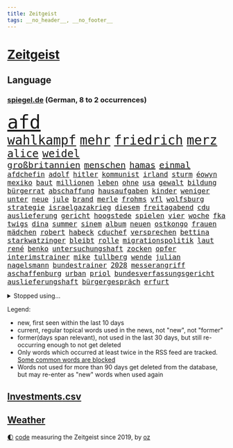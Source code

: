 ```yaml
---
title: Zeitgeist
tags: __no_header__, __no_footer__
---
```


# [Zeitgeist](https://oliz.io/zeitgeist/)

## Language

<h3><a href="https://www.spiegel.de" target="_blank">spiegel.de</a> (German, 8 to 2 occurrences)</h3>
<p style="font-family:monospace">
<span style="font-size:32pt"><a href="news_links.html#afd" class="current">afd</a></span>
<br>
<span style="font-size:22pt"><a href="news_links.html#wahlkampf" class="current">wahlkampf</a></span>
<span style="font-size:22pt"><a href="news_links.html#mehr" class="current">mehr</a></span>
<span style="font-size:22pt"><a href="news_links.html#friedrich" class="current">friedrich</a></span>
<span style="font-size:22pt"><a href="news_links.html#merz" class="current">merz</a></span>
<br>
<span style="font-size:18pt"><a href="news_links.html#alice" class="current">alice</a></span>
<span style="font-size:18pt"><a href="news_links.html#weidel" class="current">weidel</a></span>
<br>
<span style="font-size:15pt"><a href="news_links.html#großbritannien" class="current">großbritannien</a></span>
<span style="font-size:15pt"><a href="news_links.html#menschen" class="current">menschen</a></span>
<span style="font-size:15pt"><a href="news_links.html#hamas" class="current">hamas</a></span>
<span style="font-size:15pt"><a href="news_links.html#einmal" class="current">einmal</a></span>
<br>
<span style="font-size:12pt"><a href="news_links.html#afdchefin" class="current">afdchefin</a></span>
<span style="font-size:12pt"><a href="news_links.html#adolf" class="current">adolf</a></span>
<span style="font-size:12pt"><a href="news_links.html#hitler" class="current">hitler</a></span>
<span style="font-size:12pt"><a href="news_links.html#kommunist" class="new">kommunist</a></span>
<span style="font-size:12pt"><a href="news_links.html#irland" class="current">irland</a></span>
<span style="font-size:12pt"><a href="news_links.html#sturm" class="current">sturm</a></span>
<span style="font-size:12pt"><a href="news_links.html#éowyn" class="new">éowyn</a></span>
<span style="font-size:12pt"><a href="news_links.html#mexiko" class="current">mexiko</a></span>
<span style="font-size:12pt"><a href="news_links.html#baut" class="current">baut</a></span>
<span style="font-size:12pt"><a href="news_links.html#millionen" class="current">millionen</a></span>
<span style="font-size:12pt"><a href="news_links.html#leben" class="current">leben</a></span>
<span style="font-size:12pt"><a href="news_links.html#ohne" class="current">ohne</a></span>
<span style="font-size:12pt"><a href="news_links.html#usa" class="current">usa</a></span>
<span style="font-size:12pt"><a href="news_links.html#gewalt" class="current">gewalt</a></span>
<span style="font-size:12pt"><a href="news_links.html#bildung" class="current">bildung</a></span>
<span style="font-size:12pt"><a href="news_links.html#bürgerrat" class="new">bürgerrat</a></span>
<span style="font-size:12pt"><a href="news_links.html#abschaffung" class="current">abschaffung</a></span>
<span style="font-size:12pt"><a href="news_links.html#hausaufgaben" class="new">hausaufgaben</a></span>
<span style="font-size:12pt"><a href="news_links.html#kinder" class="current">kinder</a></span>
<span style="font-size:12pt"><a href="news_links.html#weniger" class="current">weniger</a></span>
<span style="font-size:12pt"><a href="news_links.html#unter" class="current">unter</a></span>
<span style="font-size:12pt"><a href="news_links.html#neue" class="current">neue</a></span>
<span style="font-size:12pt"><a href="news_links.html#jule" class="new">jule</a></span>
<span style="font-size:12pt"><a href="news_links.html#brand" class="current">brand</a></span>
<span style="font-size:12pt"><a href="news_links.html#merle" class="current">merle</a></span>
<span style="font-size:12pt"><a href="news_links.html#frohms" class="current">frohms</a></span>
<span style="font-size:12pt"><a href="news_links.html#vfl" class="current">vfl</a></span>
<span style="font-size:12pt"><a href="news_links.html#wolfsburg" class="current">wolfsburg</a></span>
<span style="font-size:12pt"><a href="news_links.html#strategie" class="current">strategie</a></span>
<span style="font-size:12pt"><a href="news_links.html#israelgazakrieg" class="current">israelgazakrieg</a></span>
<span style="font-size:12pt"><a href="news_links.html#diesem" class="current">diesem</a></span>
<span style="font-size:12pt"><a href="news_links.html#freitagabend" class="current">freitagabend</a></span>
<span style="font-size:12pt"><a href="news_links.html#cdu" class="current">cdu</a></span>
<span style="font-size:12pt"><a href="news_links.html#auslieferung" class="current">auslieferung</a></span>
<span style="font-size:12pt"><a href="news_links.html#gericht" class="current">gericht</a></span>
<span style="font-size:12pt"><a href="news_links.html#hoogstede" class="new">hoogstede</a></span>
<span style="font-size:12pt"><a href="news_links.html#spielen" class="current">spielen</a></span>
<span style="font-size:12pt"><a href="news_links.html#vier" class="current">vier</a></span>
<span style="font-size:12pt"><a href="news_links.html#woche" class="current">woche</a></span>
<span style="font-size:12pt"><a href="news_links.html#fka" class="new">fka</a></span>
<span style="font-size:12pt"><a href="news_links.html#twigs" class="new">twigs</a></span>
<span style="font-size:12pt"><a href="news_links.html#dina" class="new">dina</a></span>
<span style="font-size:12pt"><a href="news_links.html#summer" class="current">summer</a></span>
<span style="font-size:12pt"><a href="news_links.html#sinem" class="new">sinem</a></span>
<span style="font-size:12pt"><a href="news_links.html#album" class="current">album</a></span>
<span style="font-size:12pt"><a href="news_links.html#neuen" class="current">neuen</a></span>
<span style="font-size:12pt"><a href="news_links.html#ostkongo" class="new">ostkongo</a></span>
<span style="font-size:12pt"><a href="news_links.html#frauen" class="current">frauen</a></span>
<span style="font-size:12pt"><a href="news_links.html#mädchen" class="current">mädchen</a></span>
<span style="font-size:12pt"><a href="news_links.html#robert" class="current">robert</a></span>
<span style="font-size:12pt"><a href="news_links.html#habeck" class="current">habeck</a></span>
<span style="font-size:12pt"><a href="news_links.html#cduchef" class="current">cduchef</a></span>
<span style="font-size:12pt"><a href="news_links.html#versprechen" class="current">versprechen</a></span>
<span style="font-size:12pt"><a href="news_links.html#bettina" class="current">bettina</a></span>
<span style="font-size:12pt"><a href="news_links.html#starkwatzinger" class="current">starkwatzinger</a></span>
<span style="font-size:12pt"><a href="news_links.html#bleibt" class="current">bleibt</a></span>
<span style="font-size:12pt"><a href="news_links.html#rolle" class="current">rolle</a></span>
<span style="font-size:12pt"><a href="news_links.html#migrationspolitik" class="current">migrationspolitik</a></span>
<span style="font-size:12pt"><a href="news_links.html#laut" class="current">laut</a></span>
<span style="font-size:12pt"><a href="news_links.html#rené" class="current">rené</a></span>
<span style="font-size:12pt"><a href="news_links.html#benko" class="current">benko</a></span>
<span style="font-size:12pt"><a href="news_links.html#untersuchungshaft" class="current">untersuchungshaft</a></span>
<span style="font-size:12pt"><a href="news_links.html#zocken" class="current">zocken</a></span>
<span style="font-size:12pt"><a href="news_links.html#opfer" class="current">opfer</a></span>
<span style="font-size:12pt"><a href="news_links.html#interimstrainer" class="current">interimstrainer</a></span>
<span style="font-size:12pt"><a href="news_links.html#mike" class="current">mike</a></span>
<span style="font-size:12pt"><a href="news_links.html#tullberg" class="new">tullberg</a></span>
<span style="font-size:12pt"><a href="news_links.html#wende" class="current">wende</a></span>
<span style="font-size:12pt"><a href="news_links.html#julian" class="current">julian</a></span>
<span style="font-size:12pt"><a href="news_links.html#nagelsmann" class="current">nagelsmann</a></span>
<span style="font-size:12pt"><a href="news_links.html#bundestrainer" class="current">bundestrainer</a></span>
<span style="font-size:12pt"><a href="news_links.html#2028" class="current">2028</a></span>
<span style="font-size:12pt"><a href="news_links.html#messerangriff" class="current">messerangriff</a></span>
<span style="font-size:12pt"><a href="news_links.html#aschaffenburg" class="new">aschaffenburg</a></span>
<span style="font-size:12pt"><a href="news_links.html#urban" class="current">urban</a></span>
<span style="font-size:12pt"><a href="news_links.html#priol" class="new">priol</a></span>
<span style="font-size:12pt"><a href="news_links.html#bundesverfassungsgericht" class="current">bundesverfassungsgericht</a></span>
<span style="font-size:12pt"><a href="news_links.html#auslieferungshaft" class="new">auslieferungshaft</a></span>
<span style="font-size:12pt"><a href="news_links.html#bürgergespräch" class="new">bürgergespräch</a></span>
<span style="font-size:12pt"><a href="news_links.html#erfurt" class="current">erfurt</a></span>
</p>
<details>
<summary>Stopped using...</summary>
<p class="former" style="font-size:12pt">
angela(1555) merkel(1555) befinden(1554) evakuiert(1554) gefährliche(1554) also(1553) amsterdam(1553) belarus(1553) beobachten(1553) hsv(1553) hört(1553) brüssel(1552) märz(1552) sv(1552) unabhängige(1552) wechseln(1552) arbeitnehmer(1551) erklärung(1551) geschäfte(1551) jedem(1551) pflege(1551) gefährlichen(1550) gewaltig(1550) tragen(1550) verfolgen(1550) angeklagte(1549) beispielen(1549) daher(1549) entdeckte(1549) fielen(1549) kolumnist(1549) kraftvoll(1549) literatur(1549) ronaldo(1549) zuschauer(1549) ankündigung(1548) carsten(1548) einigung(1548) landtag(1548) philippinen(1548) besitzer(1547) gastgeber(1547) zeitweise(1547) bestellt(1546) brücke(1546) bundesrepublik(1546) dauerhaft(1546) freiheitsstrafe(1546) herbst(1546) litauen(1546) sichern(1546) spekuliert(1546) wettbewerb(1546) 2019(1545) rettet(1545) schiedsrichter(1545) stolz(1545) texas(1545) entwurf(1544) erinnern(1544) fußballprofi(1544) nordsee(1544) polens(1544) 31(1543) bestimmt(1543) bundesstaat(1543) enthüllt(1543) netzwerk(1543) sports(1543) tötung(1543) augsburg(1542) ausfallen(1542) beschlossen(1542) stammt(1542) verbindet(1542) beziehungen(1541) empört(1541) i(1541) projekt(1541) regt(1541) trainiert(1541) 3(1540) erneuten(1540) nürnberg(1540) distanz(1539) produktion(1539) ii(1538) schaffte(1538) kontakte(1537) jüngere(1536) triumph(1534) zurückgegangen(1534) gesetze(1533) schäden(1533) vieles(1533) belegen(1532) geprägt(1531) meinen(1531) mission(1531) presse(1531) züge(1531) halb(1530) heftigen(1530) mehrerer(1530) münster(1530) einschränkungen(1528) bestmarke(1527) konkrete(1527) rettung(1522) gehörte(1521) munition(1516) katharina(1507) maschinen(1484) berichtete(1458) gestanden(1330) sammelt(1293) truppe(1292) verdi(1290) freigesprochen(1274) verbunden(1273) verurteilung(1269) 700(1246) kameras(1244) konzerns(1242) erkrankte(1240) ukrainischer(1238) angestellten(1220) entstanden(1205) vorfeld(1194) regierungschefin(1179) elke(1176) heidenreich(1176) wichtiges(1174) roth(1158) luftwaffe(1153) einziger(1131) ukrainer(1117) gefechte(1101) genehmigt(1101) propaganda(1099) afrikanischen(1075) herausgefunden(1072) verantwortlichen(1059) baustelle(1027) hochrangigen(1022) wall(1006) aufeinander(980) grünenpolitikerin(960) kaffee(944) misshandelt(938) profi(936) neustart(926) partnerin(919) verstoßen(918) verzeichnet(918) rettungsaktion(907) folgten(904) chinesen(899) drohnenangriff(894) island(888) subventionen(886) führten(880) raten(876) 63(872) ereignet(850) zurückkehren(850) aviv(834) einsamkeit(833) grenzgebiet(824) methoden(822) pakete(822) pjöngjang(819) forschung(811) erreichbar(792) ausgemacht(787) redet(780) abbauen(776) pop(769) verbindungen(767) wechselte(766) mächtige(762) tauchte(750) legendäre(749) perfekten(748) fahnder(738) sachsens(727) erleidet(726) flaschen(720) ricarda(717) freiwillige(705) jäger(704) niederländischen(701) schweres(698) vermeintliche(692) uefa(691) außergewöhnlich(687) panik(687) ministerpräsidenten(685) uhren(685) aufträge(682) 15jähriger(671) rio(669) angenommen(667) laden(667) kreuz(665) betreiben(663) dringen(661) fließen(661) björn(659) diplomatische(648) heimlich(648) schließung(647) angerichtet(642) dringt(634) schottischen(629) amtsinhaber(628) jagen(618) forscherin(615) kretschmer(610) arabischen(608) lied(607) zürich(606) rechter(604) gelände(597) schockiert(596) schlagabtausch(594) gehandelt(590) bundeshaushalt(589) fürth(580) wuchs(579) zwischenfall(568) basis(565) selben(565) 2013(564) milliardenschweren(560) fußballem(553) prägte(553) stellenabbau(550) flieger(548) erweitert(545) stockt(541) bewaffnete(536) desaster(536) politikerinnen(535) schönste(531) häfen(528) stützen(525) 96(512) militärhilfe(511) nordkoreas(501) 03(497) afdchef(494) goldenen(494) umgehend(494) beute(492) fußballfans(484) weitet(484) tvsender(483) moritz(477) lebende(472) getöteter(469) verheiratet(467) raumstation(458) medizinische(457) tabellenführung(455) taugen(453) asylverfahren(452) emotionaler(444) erfindung(444) gewähren(432) kilo(430) adam(423) recep(421) tayyip(421) beyoncé(415) beschuldigte(414) stellten(414) influencerin(413) verhält(411) bombardiert(410) produzent(408) wisconsin(408) gespalten(407) figur(402) islamische(398) bedrängnis(393) südosten(390) unwahrscheinlich(390) trauen(389) buchempfehlungen(385) positives(385) vergleichsweise(385) riesigen(383) aufgebaut(382) ermittlungsverfahren(381) zeitalter(381) is(380) astronauten(378) iss(378) aufstellen(377) hektar(375) finanziellen(372) temu(370) bunker(368) rutscht(366) australischer(362) ehren(351) allgegenwärtig(343) fehlenden(343) matteo(343) potsdam(341) indes(339) 160(338) spottet(337) harvey(334) erleichtert(333) potsdamer(333) reihenweise(333) trick(330) minderjährigen(328) verbotene(328) schwein(327) plänen(326) marathon(325) realistische(324) alzheimer(323) begeistern(323) fraglich(323) hing(322) ausmacht(319) gerieten(318) falscher(316) garweg(315) potter(314) pferde(312) übertrieben(312) fair(311) vermittler(311) sitze(310) rihanna(308) 35000(306) mitmachen(305) fremden(304) heilbronn(303) ehen(302) erfüllung(301) jacht(301) tasche(299) angeschlagene(298) lizenz(296) operationen(296) pogačar(296) tadej(296) andrang(295) segeln(292) verstappen(292) geringer(291) porträt(287) panne(283) rekonstruieren(283) einblick(281) afdabgeordneter(280) unseres(278) bekannter(277) faktencheck(276) ruhrgebiet(275) studien(274) verläuft(273) vorfahren(272) fußballbund(271) fußballers(269) bräuchte(264) relativ(258) chinese(256) mischt(256) diplomatischen(255) vergisst(254) entgeht(253) weltgrößten(252) konzerten(251) regelung(251) usgericht(251) bmw(250) fuchs(250) kriselnden(248) gezielten(246) jessica(244) menschheit(244) premiers(243) euphorie(242) kadyrow(242) ramsan(242) polarisiert(241) raumschiff(241) kommentare(240) leitete(240) geldwäsche(239) begeisterung(238) gene(238) hitlers(238) mercedesbenz(238) 21jährige(236) flop(236) verbrecher(236) verpassten(236) unbekanntes(235) tischtennis(234) mysteriösen(232) heidenreichs(231) m(231) beschließen(230) einzig(228) planten(228) afrikanische(227) auseinandersetzungen(226) fernost(226) vergleichen(224) veronika(224) griechische(222) schumachers(222) christen(221) staatsbesuch(220) googles(218) shitstorm(218) stich(218) ausgebrannt(217) kigenerierten(216) stadtverwaltung(216) verschwörungsmythen(216) durchschnittlich(211) verwaltungsgericht(211) gabe(210) rohr(210) anfangs(208) verwüstet(208) existieren(207) verzehr(207) cockpit(206) zurückzahlen(206) indische(205) lauern(205) seltenen(204) zwischenzeitlich(202) spuckt(201) grünenabgeordnete(200) grüner(200) fußballspiel(199) nachtzug(199) bundeskriminalamt(198) kräftige(198) vielfalt(196) postings(195) strebt(195) rechtliche(194) hogan(192) leeren(192) moderierte(192) abgerissen(191) englands(191) look(190) meiner(190) gündoğan(189) i̇lkay(189) zulassung(189) brat(188) passende(188) usmilitär(188) medikament(187) ruf(187) erfinden(186) nations(184) zeichnen(184) blutige(182) erwischt(182) strenge(181) wahrscheinlicher(180) erotik(179) oberfläche(179) selbstzweifel(179) afdwähler(178) krankenwagen(178) waffengewalt(176) erkunden(175) heimwm(175) satellitenbilder(174) gewaltsame(173) niedrigsten(173) verkörpert(173) zuspruch(173) clips(172) cnn(172) geschah(172) erpressung(170) löschen(168) vorgeschlagen(168) überfiel(168) 83(167) erschöpfung(167) gruppenphase(167) age(166) schwimmt(166) mafia(165) martina(165) sekte(165) 25000(164) finanzministerin(164) gewehr(164) sparprogramm(164) knüpfen(163) potenzielle(163) behauptete(161) dir(160) transport(160) kolumbianischen(159) lächerlich(159) iron(158) analysen(157) 73(156) ausgestattet(156) eigenschaften(156) sechsten(156) funktion(155) bond(153) gegenschlag(152) verzeihung(152) riese(151) längeren(150) racing(150) renate(150) rennfahrer(149) rufe(149) entschuldigte(148) gründlich(148) sprengsatz(147) umweltkatastrophe(147) 1993(146) gemeinsamkeiten(146) einladen(145) ifoindex(145) kunstwerke(145) valley(145) zurückschlagen(144) weltrekorde(143) ermöglicht(142) riskant(142) autokrat(141) charts(140) signale(140) hergestellt(139) ceo(138) terroranschlag(138) australische(137) neumann(137) würzburg(137) abgebaut(136) asiatischen(136) autofahrten(136) filialen(136) sparpläne(136) biologische(135) jamie(135) landstraßen(135) stritt(135) enthoben(134) ifoinstituts(134) verbannt(134) verweis(134) hassan(133) berufliche(132) diplomaten(132) erstattet(132) frauenrechte(132) arbeitsplätze(131) lava(131) ajax(130) ikea(130) polnischer(130) brasilianischen(129) steuerzahler(129) überrumpelt(129) bauarbeiten(128) fußballweltverband(128) libyen(128) verkörperte(127) basketballweltmeister(126) betäubt(126) burkhard(126) echt(126) dietmar(125) gunn(125) 007(124) anschlags(124) einzusetzen(124) globaler(124) mpox(124) nachhaltig(124) mpoxvariante(123) spieltag(123) trost(123) videospiele(123) witze(123) beweis(122) finanzexperte(122) zwangsweise(122) angeschossen(121) h(121) ladesäulen(121) mahnung(121) miss(121) sc(119) sobald(119) alex(118) erreger(118) gefördert(118) kloeppel(118) unverzichtbar(118) festgenommene(117) karsten(117) emiraten(116) langsamer(116) ten(116) befugnisse(115) begleichen(115) gestiegenen(115) südfrankreich(115) aufhört(114) bundesrichter(114) restauriert(114) sportlern(114) essenziell(113) vergabe(113) abgeschnitten(112) alleine(112) besatzungsmitglieder(112) bestätigten(112) abc(111) apprentice(111) vwchef(111) zulässig(111) teuersten(110) auslosung(109) dfbkapitän(109) dua(109) hoppenstedt(109) lipa(109) notwendig(109) udo(109) eingestuften(108) verunglückten(108) horrenden(107) ding(106) dreieinhalb(106) elversberg(106) hama(106) inland(106) lebensmittelpreise(105) vermittelt(103) achillessehne(102) aston(102) lebender(102) spiegelrecherchen(102) dreier(101) enttäuschungen(101) exrafterrorist(100) infiziert(100) vergewaltigungsprozess(100) rätselhaften(99) schwergewicht(99) eingeliefert(98) einziehen(98) indigene(98) jordanien(98) rtl+(98) tiktokstar(98) tvmoderator(98) flutopfer(97) ufer(97) bescheid(96) fabriken(96) juristischen(96) techno(96) usedom(96) autofahrern(95) fernzuhalten(95) stunts(95) wmqualifikation(95) bösen(94) rockstar(94) ursprung(94) verwandten(94) ausgebeutet(93) günstigere(93) streamingdienst(93) volkswagens(93) weltfußballer(93) bomber(91) country(91) verbotenen(91) afc(90) hermann(90) raabs(90) schlüsse(90) todesurteil(90) verroht(90) 17jährigen(89) a6(89) augenarzt(89) billig(89) erpresser(89) gewaschen(89) igor(89) misere(89) tierischen(89) hape(88) kerkeling(88) passend(88) sechsjährige(88) verstorbenem(88) führungspersonal(87) lehmann(87) nsdap(87) täuschte(87) unterschiedliche(87) billiger(86) erschreckend(86) frische(86) prozessbeginn(86) sensible(86) bundespartei(85) dementsprechend(85) filmförderung(85) gestützt(85) giro(85) minutenprotokoll(85) neuverfilmung(85) seebrücke(85) segeberg(85) techniker(85) zusammenbringt(85) gedankenkarussell(84) kapitäns(84) machtoption(84) massenmörder(84) nachgefragt(84) pubs(84) schenken(84) tarifgespräche(84) überwältigt(84) ergeht(83) flugobjekte(83) schrammt(83) wohnhäuser(83) aktueller(82) esse(82) kräftigen(82) semester(82) transsexuelle(82) lev(81) oregon(81) seltsames(81) vorhersage(81) adnoc(80) beheben(80) covestro(80) erik(80) führungskräfte(80) kern(80) telefonnummer(80) ölkonzern(80) arafat(79) bezogen(79) hollywoodschauspieler(79) schmieden(79) transfermarkt(79) fehleinschätzung(78) fünfjährige(78) jersey(78) kabine(78) landesinneren(78) stanley(78) tötungsdelikts(78) unvorhergesehenen(78) bedrohte(77) gedenkt(77) ingenieure(77) kristina(77) menü(77) pflegeversicherung(77) beispielloser(76) dankbarkeit(76) geoffrey(76) kürzel(76) sportvereinen(76) autokennzeichen(75) kategorie(75) 50jährige(74) didi(74) geburtenrate(74) heizungsgesetz(74) höchstens(74) sperrung(74) produktionskosten(73) rekrutierung(73) spiegeltexte(73) unerreichbar(73) winzig(73) engelshaar(72) exklusiv(72) gebäuden(72) kitamisere(72) pistazienfüllung(72) schokolade(72) bibel(71) britta(71) epos(71) freundlicher(71) kita(71) präsenz(71) regierungschefs(71) rekordniveau(71) sandberg(71) spiegelkorrespondentin(71) bundesrat(70) deckte(70) dunkelheit(70) heftigem(70) knapper(70) spitzenspiel(70) apokalypse(69) erzieher(69) erzieherinnen(69) gleichgesinnten(69) wahnsinnig(69) avignonprozess(68) fortan(68) herrschte(68) kantersieg(68) lachen(68) meilenstein(68) mobilfunk(68) passe(68) strukturellen(68) adventskalender(67) ernüchternd(67) familienpolitik(67) finn(67) hefter(67) spohr(67) studios(67) unternehmensberater(67) verdienenden(67) bröckeln(66) absoluter(65) anfliegende(65) effiziente(65) entlastungen(65) floss(65) grundschule(65) schubert(65) topverdiener(65) verstorbener(65) antike(64) delfine(64) erkältung(64) spalten(64) superman(64) werkstattkosten(64) 80000(63) schlappe(63) bas(62) beleg(62) bärbel(62) door(62) guido(62) kasan(62) krisenherden(62) modellen(62) steuerentlastungen(62) tarifstreit(62) verbrennen(62) weiden(62) aka(61) andrij(61) gefährdung(61) klimageld(61) liv(61) selfcare(61) sexpartys(61) strömquist(61) verwandte(61) fahre(60) fußballliga(60) gelder(60) geldtransportbranche(60) greuther(60) mietpreisbremse(60) nordgaza(60) rüstungsexporte(60) schachweltmeister(60) spiegelde(60) journal(59) leuven(59) noalynn(59) vertretungen(59) kraftvolle(58) bewunderung(57) dunkles(57) kredit(57) that(57) verschenkt(57) bestehe(56) nordosten(56) offizieller(56) tierschutz(56) tortur(56) waggons(56) 13jährigen(55) 39(55) ausdruck(55) bedrohungen(55) blatt(55) deutschkolumne(55) grenell(55) hag(55) hinterließ(55) kostümiert(55) megaprojekt(55) nova(55) 78(54) geldautomatensprenger(54) gysi(54) krankgeschrieben(54) luftaufnahmen(54) löhne(54) rúben(54) taurusmarschflugkörper(54) topdiplomaten(54) verfilmt(54) elbtower(53) helena(53) kalkulieren(53) mahnte(53) propagandashow(53) sound(53) verspätet(53) zurückgeholt(53) ökonomische(53) bosnien(52) eingeleitet(52) hamburgs(52) kleinsten(52) sexismus(52) usbotschafter(52) angebliches(51) gesundheitsrisiken(51) klimaziele(51) sexy(51) süßes(51) versetzte(51) wiedereröffnet(51) bournemouth(50) gespür(50) glänzen(50) kommissarin(50) mobile(50) schulzeit(50) university(50) absoluten(49) anrufer(49) nets(49) sparplan(49) verstieß(49) village(49) abouchaker(48) beliebte(48) beten(48) bundestagspräsidentin(48) facebookpost(48) herausgegeben(48) millionenstrafe(48) neckar(48) spiegeltvreporter(48) urwald(48) augenblick(47) drittligist(47) koalitionsstreit(47) orlando(47) smartwatch(47) smog(47) strafverfahren(47) usbörse(47) verkleideter(47) homosexuelle(46) jesus(46) maccabi(46) rechnete(46) schweinen(46) bahnfahren(45) gröner(45) kathedrale(45) kleinste(45) tansania(45) transparent(45) ausreichenden(44) außenministers(44) echtheit(44) kinderkrankenhaus(44) künast(44) mitbringen(44) russlandfreundlichen(44) feuerwerkskörpern(43) frühestens(43) kukies(43) sprint(43) wehtun(43) wirtschaftsweisen(43) bratsommer(42) involviert(42) münchnerinnen(42) rückführung(42) verhöhnt(42) atalanta(41) impfquoten(41) bergamo(40) beschlüsse(40) bildungsweg(40) innovative(40) ozean(40) popkonzert(40) rituale(40) sozialdemokratin(40) streaming(40) weiterfahren(40) dortige(39) fahrplan(39) kennzeichen(39) personalentscheidungen(39) spielchen(39) abkehr(38) einlegen(38) gekündigte(38) mittelgebirgen(38) bundestages(37) delegation(37) entschädigungen(37) esslingen(37) etablierte(37) haldenwang(37) kay(37) lästige(37) malte(37) scholz'(37) unerfahrenen(37) versicherten(37) columbus(36) levi(36) unsicheren(36) autoreifen(35) christdemokrat(35) graça(35) keineswegs(35) peters(35) weihnachtsferien(35) bisheriger(34) erschütternd(34) resilienz(34) telefonat(34) erpressen(33) funkspruch(33) hort(33) kaufmann(33) rentensystem(33) schuldgefühle(33) verwundete(33) begehrt(32) comicfigur(32) dringender(32) einspruch(32) entfesselt(32) gans(32) gebaute(32) gesteckt(32) grundsteuer(32) fluchen(31) grauens(31) janeiro(31) kalte(31) interpretieren(30) kleid(30) kulturstaatsministerin(30) lieferengpässen(30) religion(30) stadtteilen(30) terminiert(30) dutzendfache(29) hsvtrainer(29) jahrzehnts(29) leerstand(29) schmerzlich(29) tarif(29) ältestes(29) überzeugten(29) zulieferern(28) dichter(27) fabrik(27) höhen(27) jugendschutz(27) notbremse(27) r(27) sbahn(27) spießig(27) verrate(27) augenblicke(26) birgt(26) entwürfe(26) museums(26) ortschaften(26) speisen(26) startrainer(26) timo(26) wohlhabenden(26) zehnjährigen(26) 2005(25) bezieht(25) general(25) knappheit(25) nuklearen(25) rumäniens(25) sehnsuchtsort(25) verlauf(25) ach(24) feuerte(24) gnirke(24) landeskriminalamt(24) moskauer(24) personalnot(24) sag(24) sprüche(24) wärmeversorgung(24) abwasser(23) kinderlähmung(23) polioviren(23) rheinischbergischen(23) tarifkonflikt(23) tränengas(23) aufklärt(22) christkind(22) herrn(22) komödien(22) regierenden(22) traditionen(22) völkerrecht(22) beatle(21) dommaraju(21) erledigen(21) fluggesellschaft(21) grübeln(21) gukesh(21) handelskrieg(21) lichterglanz(21) rebellen(21) selbstoptimierung(21) spionierte(21) wohnungsmarkt(21) zurückgerufen(21) benz(20) bielefeld(20) brutaler(20) einziges(20) geflüchteter(20) großstadt(20) handelskriegs(20) neuester(20) pfälzerwald(20) strategiepapier(20) brian(19) games(19) grimm(19) mariupol(19) thompson(19) torwarts(19) uboote(19) gerutscht(18) medizinischen(18) steigert(18) verleumdungsklage(18) höhle(17) natomitgliedschaft(17) ubooten(17) wiedergewählt(17) zuließ(17) assads(16) feigenbaums(16) kürzesten(16) mache(16) merlin(16) neuss(16) polzin(16) rasoulof(16) rupert(16) saat(16) überraschungen(16) ausdrücklich(15) ausfuhr(15) diwstudie(15) dramé(15) festlichen(15) interessieren(15) mouhamed(15) verbrauchern(15) verona(15) wiederum(15) ernsten(14) günstigste(14) ifoumfrage(14) konkurrieren(14) mammut(14) schauspielerinnen(14) verschlechtert(14) amüsiert(13) entfliehen(13) eujustizkommissar(13) luigi(13) möller(13) reynders(13) amateurvideos(12) assadfamilie(12) blind(12) boni(12) freigegeben(12) lernte(12) problemlos(12) syrerinnen(12) tänzerinnen(12) verbrennungsmotor(12) angekurbelt(11) drucks(11) einnahme(11) summen(11) volksbank(11)
</p>
</details>
<p>Legend:
<ul>
<li><span class="new">new</span>, first seen within the last 10 days</li>
<li><span class="current">current</span>, regular topical words used in the news, not "new", not "former"</li>
<li><span class="former">former(days span relevant)</span>, not used in the last 30 days, but still re-occurring enough to not get deleted</li>
<li>Only words which occurred at least twice in the RSS feed are tracked. <a href="language/filters.py">Some common words are blocked</a></li>
<li>Words not used for more than 90 days get deleted from the database, but may re-enter as "new" words when used again</li>
</ul>
</p>

## [Investments](investments.html)[.csv](investments.csv)

## [Weather](weather.html)

<footer>
<a href="javascript:toggleTheme()" class="nav">🌓</a>
<a href="https://github.com/ooz/zeitgeist">code</a> measuring the Zeitgeist since 2019, by <a href="https://oliz.io">oz</a>
</footer>
